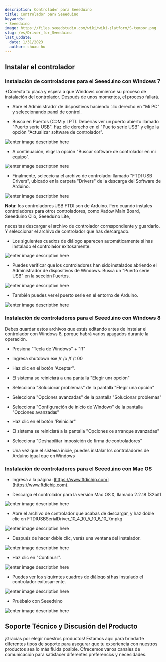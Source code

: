 ```yaml
---
description: Controlador para Seeeduino
title: Controlador para Seeeduino
keywords:
- Seeeduino 
image: https://files.seeedstudio.com/wiki/wiki-platform/S-tempor.png
slug: /es/Driver_for_Seeeduino
last_update:
  date: 1/31/2023
  author: shuxu hu
---
```


##   Instalar el controlador

###   Instalación de controladores para el Seeeduino con Windows 7


*Conecta tu placa y espera a que Windows comience su proceso de instalación del controlador. Después de unos momentos, el proceso fallará.
*   Abre el Administrador de dispositivos haciendo clic derecho en "Mi PC" y seleccionando panel de control.

*   Busca en Puertos (COM y LPT). Deberías ver un puerto abierto llamado "Puerto serie USB". Haz clic derecho en el "Puerto serie USB" y elige la opción "Actualizar software de controlador".


![enter image description here](https://files.seeedstudio.com/wiki/Download_Arduino_and_install_Arduino_driver/img/Driver1.jpg)


*   A continuación, elige la opción "Buscar software de controlador en mi equipo".


![enter image description here](https://files.seeedstudio.com/wiki/Download_Arduino_and_install_Arduino_driver/img/Driver2.jpg)


*   Finalmente, selecciona el archivo de controlador llamado "FTDI USB Drivers", ubicado en la carpeta "Drivers" de la descarga del Software de Arduino.


![enter image description here](https://files.seeedstudio.com/wiki/Download_Arduino_and_install_Arduino_driver/img/Driver3.jpg)

**Nota:** los controladores USB FTDI son de Arduino. Pero cuando instales controladores para otros controladores, como Xadow Main Board, Seeeduino Clio, Seeeduino Lite,

necesitas descargar el archivo de controlador correspondiente y guardarlo. Y seleccionar el archivo de controlador que has descargado.


*   Los siguientes cuadros de diálogo aparecen automáticamente si has instalado el controlador exitosamente.


![enter image description here](https://files.seeedstudio.com/wiki/Download_Arduino_and_install_Arduino_driver/img/Driver4.jpg)


*   Puedes verificar que los controladores han sido instalados abriendo el Administrador de dispositivos de Windows. Busca un "Puerto serie USB" en la sección Puertos.


![enter image description here](https://files.seeedstudio.com/wiki/Download_Arduino_and_install_Arduino_driver/img/Driver5.jpg)


*   También puedes ver el puerto serie en el entorno de Arduino.


![enter image description here](https://files.seeedstudio.com/wiki/Download_Arduino_and_install_Arduino_driver/img/Driver6.jpg)

###   Instalación de controladores para el Seeeduino con Windows 8

Debes guardar estos archivos que estás editando antes de instalar el controlador con Windows 8, porque habrá varios apagados durante la operación.


*   Presiona "Tecla de Windows" + "R"

*   Ingresa shutdown.exe /r /o /f /t 00

*   Haz clic en el botón "Aceptar".

*   El sistema se reiniciará a una pantalla "Elegir una opción"

*   Selecciona "Solucionar problemas" de la pantalla "Elegir una opción"

*   Selecciona "Opciones avanzadas" de la pantalla "Solucionar problemas"

*   Selecciona "Configuración de inicio de Windows" de la pantalla "Opciones avanzadas"

*   Haz clic en el botón "Reiniciar"

*   El sistema se reiniciará a la pantalla "Opciones de arranque avanzadas"

*   Selecciona "Deshabilitar imposición de firma de controladores"

*   Una vez que el sistema inicie, puedes instalar los controladores de Arduino igual que en Windows


###   Instalación de controladores para el Seeeduino con Mac OS


*   Ingresa a la página: [https://www.ftdichip.com](https://www.ftdichip.com).


*   Descarga el controlador para la versión Mac OS X, llamado 2.2.18 (32bit)


![enter image description here](https://files.seeedstudio.com/wiki/Download_Arduino_and_install_Arduino_driver/img/Driver7.png)


*   Abre el archivo de controlador que acabas de descargar, y haz doble clic en FTDIUSBSerialDriver_10_4_10_5_10_6_10_7.mpkg


![enter image description here](https://files.seeedstudio.com/wiki/Download_Arduino_and_install_Arduino_driver/img/Driver8.png)


*   Después de hacer doble clic, verás una ventana del instalador.


![enter image description here](https://files.seeedstudio.com/wiki/Download_Arduino_and_install_Arduino_driver/img/Driver9.png)


*   Haz clic en "Continuar".


![enter image description here](https://files.seeedstudio.com/wiki/Download_Arduino_and_install_Arduino_driver/img/Driver10.png)


*   Puedes ver los siguientes cuadros de diálogo si has instalado el controlador exitosamente.


![enter image description here](https://files.seeedstudio.com/wiki/Download_Arduino_and_install_Arduino_driver/img/Driver11.png)


*   Pruébalo con Seeeduino


![enter image description here](https://files.seeedstudio.com/wiki/Download_Arduino_and_install_Arduino_driver/img/Driver12.png)

## Soporte Técnico y Discusión del Producto

¡Gracias por elegir nuestros productos! Estamos aquí para brindarte diferentes tipos de soporte para asegurar que tu experiencia con nuestros productos sea lo más fluida posible. Ofrecemos varios canales de comunicación para satisfacer diferentes preferencias y necesidades.

<div class="button_tech_support_container">
<a href="https://forum.seeedstudio.com/" class="button_forum"></a> 
<a href="https://www.seeedstudio.com/contacts" class="button_email"></a>
</div>

<div class="button_tech_support_container">
<a href="https://discord.gg/eWkprNDMU7" class="button_discord"></a> 
<a href="https://github.com/Seeed-Studio/wiki-documents/discussions/69" class="button_discussion"></a>
</div>